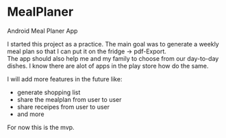 # MealPlaner
Android Meal Planer App

I started this project as a practice. The main goal was to generate a weekly meal plan 
so that I can put it on the fridge -> pdf-Export.  
The app should also help me and my family to choose from our day-to-day dishes.
I know there are alot of apps in the play store how do the same.

I will add more features in the future like:
- generate shopping list
- share the mealplan from user to user
- share receipes from user to user
- and more

For now this is the mvp.
